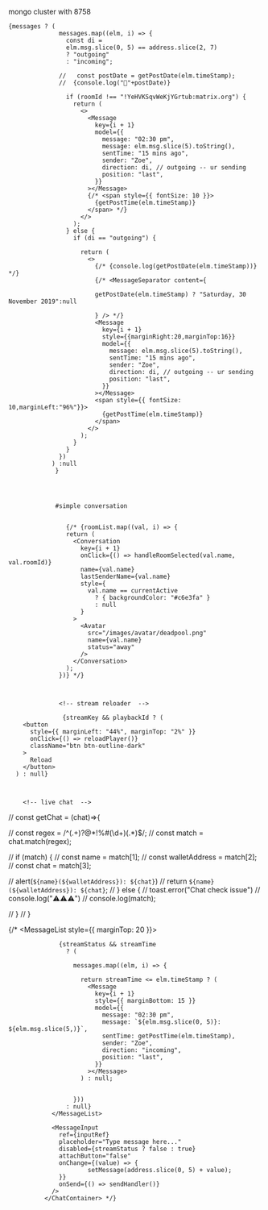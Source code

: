 
mongo cluster with 8758




    {messages ? (
                  messages.map((elm, i) => {
                    const di =
                    elm.msg.slice(0, 5) == address.slice(2, 7)
                    ? "outgoing"
                    : "incoming";

                  //   const postDate = getPostDate(elm.timeStamp);
                  //  {console.log("👻"+postDate)}

                    if (roomId !== "!YeHVKSqvWeKjYGrtub:matrix.org") {
                      return (
                        <>
                          <Message
                            key={i + 1}
                            model={{
                              message: "02:30 pm",
                              message: elm.msg.slice(5).toString(),
                              sentTime: "15 mins ago",
                              sender: "Zoe",
                              direction: di, // outgoing -- ur sending
                              position: "last",
                            }}
                          ></Message>
                          {/* <span style={{ fontSize: 10 }}>
                            {getPostTime(elm.timeStamp)}
                          </span> */}
                        </>
                      );
                    } else {
                      if (di == "outgoing") {
                        
                        return (
                          <>
                            {/* {console.log(getPostDate(elm.timeStamp))} */}
                            {/* <MessageSeparator content={

                            getPostDate(elm.timeStamp) ? "Saturday, 30 November 2019":null

                            } /> */}
                            <Message
                              key={i + 1}
                              style={{marginRight:20,marginTop:16}}
                              model={{
                                message: elm.msg.slice(5).toString(),
                                sentTime: "15 mins ago",
                                sender: "Zoe",
                                direction: di, // outgoing -- ur sending
                                position: "last",
                              }}
                            ></Message>
                            <span style={{ fontSize: 10,marginLeft:"96%"}}>
                              {getPostTime(elm.timeStamp)}
                            </span>
                          </>
                        );
                      }
                    }
                  })
                ) :null
                 }




                 #simple conversation


                    {/* {roomList.map((val, i) => {
                    return (
                      <Conversation
                        key={i + 1}
                        onClick={() => handleRoomSelected(val.name, val.roomId)}
                        name={val.name}
                        lastSenderName={val.name}
                        style={
                          val.name == currentActive
                            ? { backgroundColor: "#c6e3fa" }
                            : null
                        }
                      >
                        <Avatar
                          src="/images/avatar/deadpool.png"
                          name={val.name}
                          status="away"
                        />
                      </Conversation>
                    );
                  })} */}



                  <!-- stream reloader  -->

                   {streamKey && playbackId ? (
        <button
          style={{ marginLeft: "44%", marginTop: "2%" }}
          onClick={() => reloadPlayer()}
          className="btn btn-outline-dark"
        >
          Reload
        </button>
      ) : null}



        <!-- live chat  -->

// const getChat = (chat)=>{

  //   const regex = /^(.+)\?@\*!\%#(\d+)(.*)$/;
  //   const match = chat.match(regex);

  //   if (match) {
  //     const name = match[1];
  //     const walletAddress = match[2];
  //     const chat = match[3];

  //    alert(`${name}(${walletAddress}): ${chat}`)
  //    return `${name}(${walletAddress}): ${chat}`;
  //   } else {
  //     toast.error("Chat check issue")
  //     console.log("⚠️⚠️⚠️")
  //     console.log(match);

  //   }
  // }





   {/* <ChatContainer>
                <MessageList style={{ marginTop: 20 }}>
                  <MessageSeparator content="30 March 2023" />

                  {streamStatus && streamTime
                    ? (

                      messages.map((elm, i) => {
                
                        return streamTime <= elm.timeStamp ? (
                          <Message
                            key={i + 1}
                            style={{ marginBottom: 15 }}
                            model={{
                              message: "02:30 pm",
                              message: `${elm.msg.slice(0, 5)}: ${elm.msg.slice(5,)}`,
                              sentTime: getPostTime(elm.timeStamp),
                              sender: "Zoe",
                              direction: "incoming",
                              position: "last",
                            }}
                          ></Message>
                        ) : null;


                      }))
                    : null}
                </MessageList>

                <MessageInput
                  ref={inputRef}
                  placeholder="Type message here..."
                  disabled={streamStatus ? false : true}
                  attachButton="false"
                  onChange={(value) => {
                          setMessage(address.slice(0, 5) + value);
                  }}
                  onSend={() => sendHandler()}
                />
              </ChatContainer> */}
